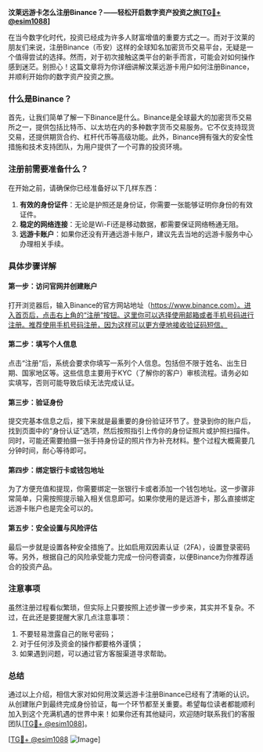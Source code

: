 **汶莱远游卡怎么注册Binance？——轻松开启数字资产投资之旅[[TG💪+ @esim1088](https://t.me/s/esim1088)]**

在当今数字化时代，投资已经成为许多人财富增值的重要方式之一。而对于汶莱的朋友们来说，注册Binance（币安）这样的全球知名加密货币交易平台，无疑是一个值得尝试的选择。然而，对于初次接触这类平台的新手而言，可能会对如何操作感到迷茫。别担心！这篇文章将为你详细讲解汶莱远游卡用户如何注册Binance，并顺利开始你的数字资产投资之旅。

### 什么是Binance？

首先，让我们简单了解一下Binance是什么。Binance是全球最大的加密货币交易所之一，提供包括比特币、以太坊在内的多种数字货币交易服务。它不仅支持现货交易，还提供期货合约、杠杆代币等高级功能。此外，Binance拥有强大的安全性措施和技术支持团队，为用户提供了一个可靠的投资环境。

### 注册前需要准备什么？

在开始之前，请确保你已经准备好以下几样东西：
1. **有效的身份证件**：无论是护照还是身份证，你需要一张能够证明你身份的有效证件。
2. **稳定的网络连接**：无论是Wi-Fi还是移动数据，都需要保证网络畅通无阻。
3. **远游卡账户**：如果你还没有开通远游卡账户，建议先去当地的远游卡服务中心办理相关手续。

### 具体步骤详解

#### 第一步：访问官网并创建账户

打开浏览器后，输入Binance的官方网站地址（https://www.binance.com）。进入首页后，点击右上角的“注册”按钮。这里你可以选择使用邮箱或者手机号码进行注册。推荐使用手机号码注册，因为这样可以更方便地接收验证码短信。

#### 第二步：填写个人信息

点击“注册”后，系统会要求你填写一系列个人信息。包括但不限于姓名、出生日期、国家地区等。这些信息主要用于KYC（了解你的客户）审核流程。请务必如实填写，否则可能导致后续无法完成认证。

#### 第三步：验证身份

提交完基本信息之后，接下来就是最重要的身份验证环节了。登录到你的账户后，找到页面中的“身份认证”选项，然后按照指引上传你的身份证照片或护照扫描件。同时，可能还需要拍摄一张手持身份证的照片作为补充材料。整个过程大概需要几分钟时间，耐心等待即可。

#### 第四步：绑定银行卡或钱包地址

为了方便充值和提现，你需要绑定一张银行卡或者添加一个钱包地址。这一步骤非常简单，只需按照提示输入相关信息即可。如果你使用的是远游卡，那么直接绑定远游卡账户也是完全可以的。

#### 第五步：安全设置与风险评估

最后一步就是设置各种安全措施了。比如启用双因素认证（2FA），设置登录密码等。另外，根据自己的风险承受能力完成一份问卷调查，以便Binance为你推荐适合的投资产品。

### 注意事项

虽然注册过程看似繁琐，但实际上只要按照上述步骤一步步来，其实并不复杂。不过，在此还是要提醒大家几点注意事项：
1. 不要轻易泄露自己的账号密码；
2. 对于任何涉及资金的操作都要格外谨慎；
3. 如果遇到问题，可以通过官方客服渠道寻求帮助。

### 总结

通过以上介绍，相信大家对如何用汶莱远游卡注册Binance已经有了清晰的认识。从创建账户到最终完成身份验证，每一个环节都至关重要。希望每位读者都能顺利加入到这个充满机遇的世界中来！如果你还有其他疑问，欢迎随时联系我们的客服团队[[TG💪+ @esim1088](https://t.me/s/esim1088)]。

[[TG💪+ @esim1088](https://t.me/s/esim1088) ![Image](https://i.postimg.cc/4NQfJmqS/Snipaste-2025-05-13-00-14-12.png)]
